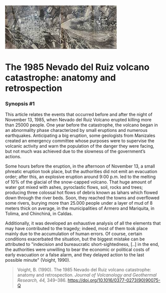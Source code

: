 ![armero](images/armero.jfif)

# The 1985 Nevado del Ruiz volcano catastrophe: anatomy and retrospection
### Synopsis #1

This article relates the events that occurred before and after the night of November 13, 1985, 
when Nevado del Ruiz Volcano erupted killing more than 25000 people.  One year before the 
catastrophe, the volcano began in an abnormality phase characterized by small eruptions and 
numerous earthquakes.  Anticipating a big eruption, some geologists from Manizales created 
an emergency committee whose purposes were to supervise the volcanic activity and warn the 
population of the danger they were facing, but not much was achieved due to the slowness of 
the government’s actions.

Some hours before the eruption, in the afternoon of November 13, a small phreatic eruption took 
place, but the authorities did not emit an evacuation order; after this, an explosive eruption 
around 9:00 p.m. led to the melting of 10% of the glacial of the snow-capped volcano. That huge
amount of water got mixed with ashes, pyroclastic flows, soil, rocks and trees; producing three 
colossal hot flows of debris known as lahars which flowed down through the river beds.  Soon, they
reached the towns and overflowed some rivers, burying more than 25.000 people under a layer of mud
of 8 meters thick on average, in the municipalities of Armero and Mariquita, in Tolima, and 
Chinchiná, in Caldas.

Additionally, it was developed an exhaustive analysis of all the elements that may have contributed 
to the tragedy; indeed, most of them took place mainly due to the accumulation of human errors.
Of course, certain conditions exacerbated the situation, but the biggest mistake can be attributed 
to "indecision and bureaucratic short-sightedness, [..] in the end, the authorities were unwilling
to bear the economic or political costs of early evacuation or a false alarm, and they delayed 
action to the last possible minute" (Voight, 1990).

> Voight, B. (1990). The 1985 Nevado del Ruiz volcano catastrophe: anatomy and retrospection. 
> *Journal of Volcanology and Geothermal Research, 44,* 349–386. 
> https://doi.org/10.1016/0377-0273(90)90075-Q
